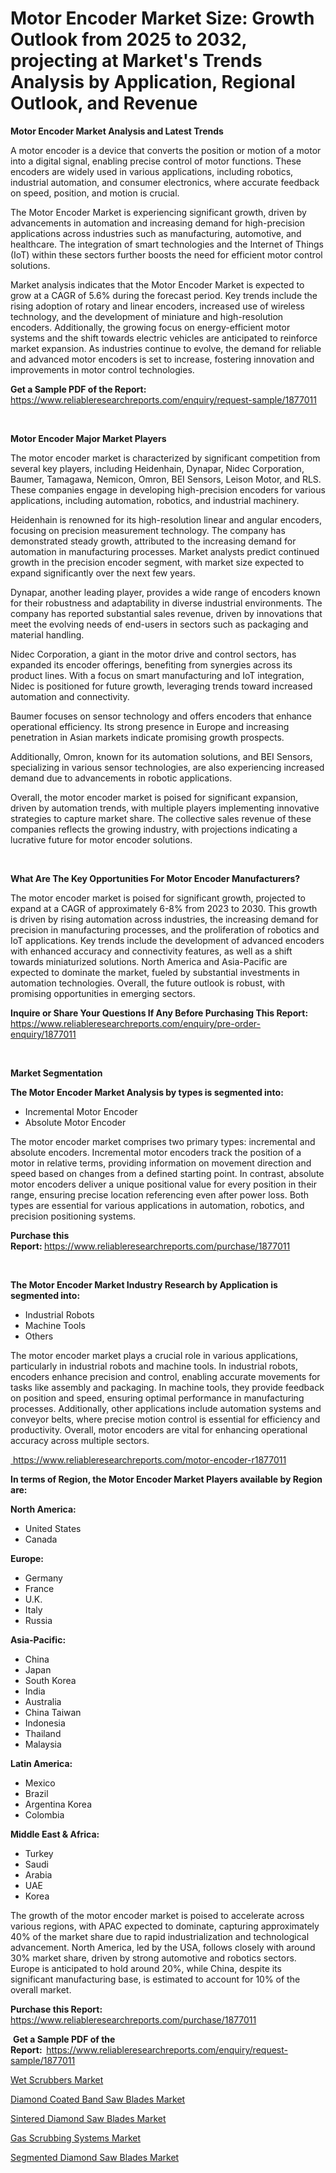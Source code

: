 <p><h1>Motor Encoder Market Size: Growth Outlook from 2025 to 2032, projecting at Market's Trends Analysis by Application, Regional Outlook, and Revenue</h1></p><p><strong>Motor Encoder Market Analysis and Latest Trends</strong></p>
<p><p>A motor encoder is a device that converts the position or motion of a motor into a digital signal, enabling precise control of motor functions. These encoders are widely used in various applications, including robotics, industrial automation, and consumer electronics, where accurate feedback on speed, position, and motion is crucial.</p><p>The Motor Encoder Market is experiencing significant growth, driven by advancements in automation and increasing demand for high-precision applications across industries such as manufacturing, automotive, and healthcare. The integration of smart technologies and the Internet of Things (IoT) within these sectors further boosts the need for efficient motor control solutions.</p><p>Market analysis indicates that the Motor Encoder Market is expected to grow at a CAGR of 5.6% during the forecast period. Key trends include the rising adoption of rotary and linear encoders, increased use of wireless technology, and the development of miniature and high-resolution encoders. Additionally, the growing focus on energy-efficient motor systems and the shift towards electric vehicles are anticipated to reinforce market expansion. As industries continue to evolve, the demand for reliable and advanced motor encoders is set to increase, fostering innovation and improvements in motor control technologies.</p></p>
<p><strong>Get a Sample PDF of the Report:&nbsp;</strong> <a href="https://www.reliableresearchreports.com/enquiry/request-sample/1877011?utm_campaign=10&utm_medium=2&utm_source=Github&utm_content=ia&utm_term=08042025&utm_id=motor-encoder">https://www.reliableresearchreports.com/enquiry/request-sample/1877011</a></p>
<p>&nbsp;</p>
<p><strong>Motor Encoder Major Market Players</strong></p>
<p><p>The motor encoder market is characterized by significant competition from several key players, including Heidenhain, Dynapar, Nidec Corporation, Baumer, Tamagawa, Nemicon, Omron, BEI Sensors, Leison Motor, and RLS. These companies engage in developing high-precision encoders for various applications, including automation, robotics, and industrial machinery.</p><p>Heidenhain is renowned for its high-resolution linear and angular encoders, focusing on precision measurement technology. The company has demonstrated steady growth, attributed to the increasing demand for automation in manufacturing processes. Market analysts predict continued growth in the precision encoder segment, with market size expected to expand significantly over the next few years.</p><p>Dynapar, another leading player, provides a wide range of encoders known for their robustness and adaptability in diverse industrial environments. The company has reported substantial sales revenue, driven by innovations that meet the evolving needs of end-users in sectors such as packaging and material handling.</p><p>Nidec Corporation, a giant in the motor drive and control sectors, has expanded its encoder offerings, benefiting from synergies across its product lines. With a focus on smart manufacturing and IoT integration, Nidec is positioned for future growth, leveraging trends toward increased automation and connectivity.</p><p>Baumer focuses on sensor technology and offers encoders that enhance operational efficiency. Its strong presence in Europe and increasing penetration in Asian markets indicate promising growth prospects.</p><p>Additionally, Omron, known for its automation solutions, and BEI Sensors, specializing in various sensor technologies, are also experiencing increased demand due to advancements in robotic applications. </p><p>Overall, the motor encoder market is poised for significant expansion, driven by automation trends, with multiple players implementing innovative strategies to capture market share. The collective sales revenue of these companies reflects the growing industry, with projections indicating a lucrative future for motor encoder solutions.</p></p>
<p>&nbsp;</p>
<p><strong>What Are The Key Opportunities For Motor Encoder Manufacturers?</strong></p>
<p><p>The motor encoder market is poised for significant growth, projected to expand at a CAGR of approximately 6-8% from 2023 to 2030. This growth is driven by rising automation across industries, the increasing demand for precision in manufacturing processes, and the proliferation of robotics and IoT applications. Key trends include the development of advanced encoders with enhanced accuracy and connectivity features, as well as a shift towards miniaturized solutions. North America and Asia-Pacific are expected to dominate the market, fueled by substantial investments in automation technologies. Overall, the future outlook is robust, with promising opportunities in emerging sectors.</p></p>
<p><strong>Inquire or Share Your Questions If Any Before Purchasing This Report:</strong> <a href="https://www.reliableresearchreports.com/enquiry/pre-order-enquiry/1877011?utm_campaign=10&utm_medium=2&utm_source=Github&utm_content=ia&utm_term=08042025&utm_id=motor-encoder">https://www.reliableresearchreports.com/enquiry/pre-order-enquiry/1877011</a></p>
<p>&nbsp;</p>
<p><strong>Market Segmentation</strong></p>
<p><strong>The Motor Encoder Market Analysis by types is segmented into:</strong></p>
<p><ul><li>Incremental Motor Encoder</li><li>Absolute Motor Encoder</li></ul></p>
<p><p>The motor encoder market comprises two primary types: incremental and absolute encoders. Incremental motor encoders track the position of a motor in relative terms, providing information on movement direction and speed based on changes from a defined starting point. In contrast, absolute motor encoders deliver a unique positional value for every position in their range, ensuring precise location referencing even after power loss. Both types are essential for various applications in automation, robotics, and precision positioning systems.</p></p>
<p><strong>Purchase this Report:&nbsp;</strong><a href="https://www.reliableresearchreports.com/purchase/1877011?utm_campaign=10&utm_medium=2&utm_source=Github&utm_content=ia&utm_term=08042025&utm_id=motor-encoder">https://www.reliableresearchreports.com/purchase/1877011</a></p>
<p>&nbsp;</p>
<p><strong>The Motor Encoder Market Industry Research by Application is segmented into:</strong></p>
<p><ul><li>Industrial Robots</li><li>Machine Tools</li><li>Others</li></ul></p>
<p><p>The motor encoder market plays a crucial role in various applications, particularly in industrial robots and machine tools. In industrial robots, encoders enhance precision and control, enabling accurate movements for tasks like assembly and packaging. In machine tools, they provide feedback on position and speed, ensuring optimal performance in manufacturing processes. Additionally, other applications include automation systems and conveyor belts, where precise motion control is essential for efficiency and productivity. Overall, motor encoders are vital for enhancing operational accuracy across multiple sectors.</p></p>
<p><a href="https://www.reliableresearchreports.com/motor-encoder-r1877011?utm_campaign=10&utm_medium=2&utm_source=Github&utm_content=ia&utm_term=08042025&utm_id=motor-encoder">&nbsp;https://www.reliableresearchreports.com/motor-encoder-r1877011</a></p>
<p><strong>In terms of Region, the Motor Encoder Market Players available by Region are:</strong></p>
<p>
    <p> <strong> North America: </strong>
        <ul>
            <li>United States</li>
            <li>Canada</li>
        </ul>
        </p> 
    <p> <strong> Europe: </strong>
        <ul>
            <li>Germany</li>
            <li>France</li>
            <li>U.K.</li>
            <li>Italy</li>
            <li>Russia</li>
        </ul>
        </p> 
    <p> <strong> Asia-Pacific: </strong>
        <ul>
            <li>China</li>
            <li>Japan</li>
            <li>South Korea</li>
            <li>India</li>
            <li>Australia</li>
            <li>China Taiwan</li>
            <li>Indonesia</li>
            <li>Thailand</li>
            <li>Malaysia</li>
        </ul>
        </p> 
    <p> <strong> Latin America: </strong>
        <ul>
            <li>Mexico</li>
            <li>Brazil</li>
            <li>Argentina Korea</li>
            <li>Colombia</li>
        </ul>
        </p> 
    <p> <strong> Middle East & Africa: </strong>
        <ul>
            <li>Turkey</li>
            <li>Saudi</li>
            <li>Arabia</li>
            <li>UAE</li>
            <li>Korea</li>
        </ul>
    </p>
    </p>
<p><p>The growth of the motor encoder market is poised to accelerate across various regions, with APAC expected to dominate, capturing approximately 40% of the market share due to rapid industrialization and technological advancement. North America, led by the USA, follows closely with around 30% market share, driven by strong automotive and robotics sectors. Europe is anticipated to hold around 20%, while China, despite its significant manufacturing base, is estimated to account for 10% of the overall market.</p></p>
<p><strong>Purchase this Report: </strong><a href="https://www.reliableresearchreports.com/purchase/1877011?utm_campaign=10&utm_medium=2&utm_source=Github&utm_content=ia&utm_term=08042025&utm_id=motor-encoder">https://www.reliableresearchreports.com/purchase/1877011</a></p>
<p>&nbsp;<strong>Get a Sample PDF of the Report:&nbsp;&nbsp;</strong><a href="https://www.reliableresearchreports.com/enquiry/request-sample/1877011?utm_campaign=10&utm_medium=2&utm_source=Github&utm_content=ia&utm_term=08042025&utm_id=motor-encoder">https://www.reliableresearchreports.com/enquiry/request-sample/1877011</a></p>
<p><strong></strong></p>
<p><p><a href="https://github.com/ogbadujonito22/Market-Research-Report-List-1/blob/main/wet-scrubbers-market.md?utm_campaign=10&utm_medium=2&utm_source=Github&utm_content=ia&utm_term=08042025&utm_id=motor-encoder">Wet Scrubbers Market</a></p><p><a href="https://github.com/knipsfilip8f/Market-Research-Report-List-1/blob/main/diamond-coated-band-saw-blades-market.md?utm_campaign=10&utm_medium=2&utm_source=Github&utm_content=ia&utm_term=08042025&utm_id=motor-encoder">Diamond Coated Band Saw Blades Market</a></p><p><a href="https://github.com/azetehhasle/Market-Research-Report-List-1/blob/main/sintered-diamond-saw-blades-market.md?utm_campaign=10&utm_medium=2&utm_source=Github&utm_content=ia&utm_term=08042025&utm_id=motor-encoder">Sintered Diamond Saw Blades Market</a></p><p><a href="https://github.com/lemiranajd/Market-Research-Report-List-1/blob/main/gas-scrubbing-systems-market.md?utm_campaign=10&utm_medium=2&utm_source=Github&utm_content=ia&utm_term=08042025&utm_id=motor-encoder">Gas Scrubbing Systems Market</a></p><p><a href="https://github.com/dovbusmrking/Market-Research-Report-List-1/blob/main/segmented-diamond-saw-blades-market.md?utm_campaign=10&utm_medium=2&utm_source=Github&utm_content=ia&utm_term=08042025&utm_id=motor-encoder">Segmented Diamond Saw Blades Market</a></p></p>